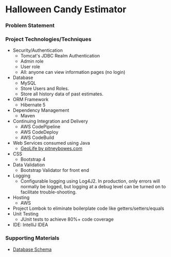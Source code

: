 # Halloween Candy Estimator

### Problem Statement


### Project Technologies/Techniques
* Security/Authentication
    * Tomcat's JDBC Realm Authentication
    * Admin role
    * User role
    * All: anyone can view information pages (no login)
* Database
    * MySQL
    * Store Users and Roles.
    * Store all history data of past estimates.
* ORM Framework
    * Hibernate 5
* Dependency Management
    * Maven
* Continuing Integration and Delivery
    * AWS CodePipeline
    * AWS CodeDeploy
    * AWS CodeBuild
* Web Services consumed using Java
    * [GeoLife by pitneybowes.com](https://locate.pitneybowes.com/geolife)
* CSS
    * Bootstrap 4
* Data Validation
    * Bootstrap Validator for front end
* Logging
    * Configurable logging using Log4J2. In production, only errors will normally be logged, but logging at a debug level can be turned on to facilitate trouble-shooting.
* Hosting
    * AWS
* Project Lombok to eliminate boilerplate code like getters/setters/equals
* Unit Testing
    * JUnit tests to achieve 80%+ code coverage
* IDE: IntelliJ IDEA

### Supporting Materials
* [Database Schema](db/design/CandyEstimatorERD.png)



